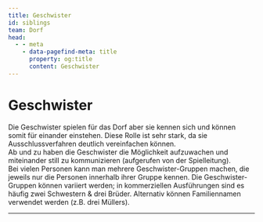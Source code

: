 ```yaml
---
title: Geschwister
id: siblings
team: Dorf
head:
  - - meta
    - data-pagefind-meta: title
      property: og:title
      content: Geschwister
---
```

# Geschwister <TeamBadge team="Dorf" />

Die Geschwister spielen für das Dorf aber sie kennen sich und können somit für einander einstehen. Diese Rolle ist sehr stark, da sie Ausschlussverfahren deutlich vereinfachen können.  
Ab und zu haben die Geschwister die Möglichkeit aufzuwachen und miteinander still zu kommunizieren (aufgerufen von der Spielleitung).  
Bei vielen Personen kann man mehrere Geschwister-Gruppen machen, die jeweils nur die Personen innerhalb ihrer Gruppe kennen. Die Geschwister-Gruppen können variiert werden; in kommerziellen Ausführungen sind es häufig zwei Schwestern & drei Brüder. Alternativ können Familiennamen verwendet werden (z.B. drei Müllers).

---
